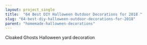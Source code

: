 ```yaml
---
layout: project_single
title:  "64 Best DIY Halloween Outdoor Decorations for 2018 "
slug: "64-best-diy-halloween-outdoor-decorations-for-2018"
parent: "homemade-halloween-decorations"
---
```

Cloaked Ghosts Halloween yard decoration